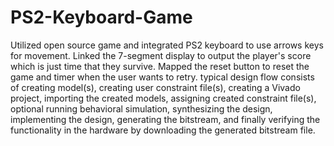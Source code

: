 # PS2-Keyboard-Game
Utilized open source game and integrated PS2 keyboard to use arrows keys for movement.
Linked the 7-segment display to output the player's score which is just time that they survive.
Mapped the reset button to reset the game and timer when the user wants to retry.
typical design flow consists of creating model(s), creating user constraint file(s), creating a Vivado
project, importing the created models, assigning created constraint file(s), optional running behavioral
simulation, synthesizing the design, implementing the design, generating the bitstream, and finally verifying
the functionality in the hardware by downloading the generated bitstream file.
